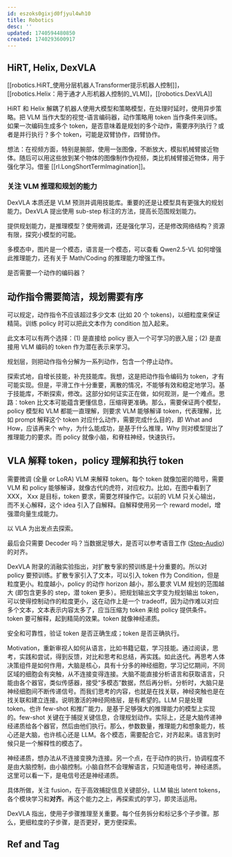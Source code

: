```yaml
---
id: eszoks0gixjd0fjyul4wh10
title: Robotics
desc: ''
updated: 1740594480850
created: 1740293600917
---
```


## HiRT, Helix, DexVLA
[[robotics.HiRT_使用分层机器人Transformer提示机器人控制]]，[[robotics.Helix：用于通才人形机器人控制的_VLM]]，[[robotics.DexVLA]]

HiRT 和 Helix 解耦了机器人使用大模型和策略模型，在处理时延时，使用异步策略。把 VLM 当作大型的视觉-语言编码器，动作策略用 token 当作条件来训练。如果一次编码生成多个 token，是否意味着是规划的多个动作，需要序列执行？或者是并行执行？多个 token，可能是双臂协作，四臂协作。

想法：在视频方面，特别是腕部，使用一张图像，不断放大，模拟机械臂接近物体。随后可以用这些放到某个物体的图像制作伪视频，类比机械臂接近物体，用于强化学习。借鉴 [[rl.LongShortTermImagination]]。


### 关注 VLM 推理和规划的能力

DexVLA 本质还是 VLM 预测并调用技能库。重要的还是让模型具有更强大的规划能力。DexVLA 提出使用 sub-step 标注的方法，提高长范围规划能力。

提供规划能力，是推理模型？使用微调，还是强化学习，还是修改网络结构？资源有限，探究小模型的可能。

多模态中，图片是一个模态，语言是一个模态，可以查看 Qwen2.5-VL 如何增强此推理能力，还有关于 Math/Coding 的推理能力增强工作。

是否需要一个动作的编码器？

## 动作指令需要简洁，规划需要有序
可以规定，动作指令不应该超过多少文本 (比如 20 个 tokens)，以细粒度来保证精简。训练 policy 时可以把此文本作为 condition 加入起来。

此文本可以有两个选择：(1) 是直接给 policy 嵌入一个可学习的嵌入层；(2) 是直接用 VLM 编码的 token 作为潜在表示来学习。

规划层，则把动作指令分解为一系列动作，包含一个停止动作。

探索式地，自增长技能，补充技能库。我想，这是把动作指令编码为 token，才有可能实现。但是，平滑工作十分重要，离散的情况，不能够有效和稳定地学习。基于技能库，不断探索，修改。这部分如何证实正在做，如何观测，是一个难点。思路：token 比文本可能蕴含更懂信息，压缩得更准确。那么，需要保证两个模型，policy 模型和 VLM 都能一直理解，则要求 VLM 能够解译 token，代表理解，比如 prompt 解释这个 token 对应什么动作，需要完成什么目的，即 What and How，应该再来个 why，为什么能成功，是基于什么推理，Why 则对模型提出了推理能力的要求。而 policy 就像小脑，和脊柱神经，快速执行。

## VLA 解释 token，policy 理解和执行 token
需要微调 (全量 or LoRA) VLM 来解释 token。每个 token 就像加密的暗号，需要 VLM 和 policy 能够解译，就像古代的虎符，对应权力。比如，在图中看到了 XXX， Xxx 是目标，token 要求，需要怎样操作它。以前的 VLM 只关心输出，而不关心解释，这个 idea 引入了自解释。自解释使用另一个 reward model，增强潜向量生成能力。

以 VLA 为出发点去探索。

最后会只需要 Decoder 吗？当数据足够大，是否可以参考语音工作 ([Step-Audio](https://github.com/stepfun-ai/Step-Audio)) 的对齐。

DexVLA 附录的消融实验指出，对扩散专家的预训练是十分重要的。所以对 policy 要预训练。扩散专家引入了文本，可以引入 token 作为 Condition，但是粒度更小。粒度越小，policy 的动作 horizon 越小，那么要求 VLM 规划的范围越大 (即包含更多的 step，潜 token 更多）。把规划输出文字变为规划输出 token，可以使得控制动作的粒度更小，这在动作上是一个 tradeoff，因为动作难以对应多个文本，文本表示内容太多了，应当压缩为 token 来给 policy 提供条件。token 要可解释，起到精简的效果。token 就像神经递质。

安全和可靠性，验证 token 是否正确生成；token 是否正确执行。


Motivation，重新审视人如何从语言，比如书籍记载，学习技能。通过阅读，思考，实践和尝试，得到反馈，对比和思考和总结，再实践。如此迭代。再思考人体决策组件是如何作用，大脑是核心，具有十分多的神经细胞，学习记忆期间，不同区域的细胞会有突触，从不连接变得连接。大脑不能直接分析语言和获取语言，只能由各个器官，类似传感器，接受“多模态”数据，然后再分析。分析时，大脑只是神经细胞间不断传递信号。而我们思考的内容，也就是在找关联，神经突触也是在找关联和建立连接。说明激活的神经网络层，是有希望的。LLM 只是处理 token。也许 few-shot 和推广能力，是基于足够强大的推理能力的模型上实现的。few-shot 关键在于捕捉关键信息，合理规划动作。实际上，还是大脑传递神经递质给各个器官，然后由他们执行。那么，参数数量，推理能力和想象能力，核心还是大脑，也许核心还是 LLM。各个模态，需要配合它，对齐起来。语言到时候只是一个解释性的模态了。

神经递质，想办法从不连接变换为连接。另一个点，在于动作的执行，协调程度不是由大脑控制，由小脑控制。小脑自然不会理解语言，只知道电信号，神经递质。这里可以看一下，是电信号还是神经递质。

具体所做，关注 fusion，在于高效捕捉信息关键部分。LLM 输出 latent tokens，各个模块学习和**对齐**。再这个能力之上，再探索式的学习，即灵活运用。

DexVLA 指出，使用子步骤推理至关重要。每个任务拆分和标记多个子步骤。那么，更细粒度的子步骤，是否更好，更方便探索。

## Ref and Tag